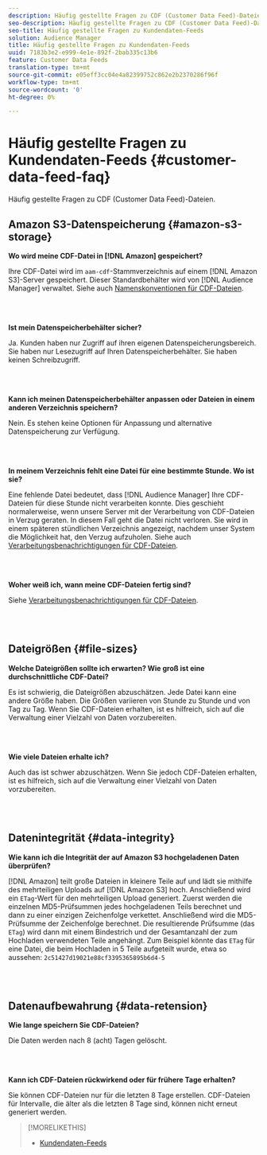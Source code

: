 ```yaml
---
description: Häufig gestellte Fragen zu CDF (Customer Data Feed)-Dateien.
seo-description: Häufig gestellte Fragen zu CDF (Customer Data Feed)-Dateien.
seo-title: Häufig gestellte Fragen zu Kundendaten-Feeds
solution: Audience Manager
title: Häufig gestellte Fragen zu Kundendaten-Feeds
uuid: 7183b3e2-e999-4e1e-892f-2bab335c13b6
feature: Customer Data Feeds
translation-type: tm+mt
source-git-commit: e05eff3cc04e4a82399752c862e2b2370286f96f
workflow-type: tm+mt
source-wordcount: '0'
ht-degree: 0%

---
```



# Häufig gestellte Fragen zu Kundendaten-Feeds {#customer-data-feed-faq}

Häufig gestellte Fragen zu CDF (Customer Data Feed)-Dateien.

## Amazon S3-Datenspeicherung {#amazon-s3-storage}

**Wo wird meine CDF-Datei in [!DNL Amazon] gespeichert?**

Ihre CDF-Datei wird im `aam-cdf`-Stammverzeichnis auf einem [!DNL Amazon S3]-Server gespeichert. Dieser Standardbehälter wird von [!DNL Audience Manager] verwaltet. Siehe auch [Namenskonventionen für CDF-Dateien](../features/cdf-files.md#cdf-naming-conventions).

<br> 

**Ist mein Datenspeicherbehälter sicher?**

Ja. Kunden haben nur Zugriff auf ihren eigenen Datenspeicherungsbereich. Sie haben nur Lesezugriff auf Ihren Datenspeicherbehälter. Sie haben keinen Schreibzugriff.

<br> 

**Kann ich meinen Datenspeicherbehälter anpassen oder Dateien in einem anderen Verzeichnis speichern?**

Nein. Es stehen keine Optionen für Anpassung und alternative Datenspeicherung zur Verfügung.

<br> 

**In meinem Verzeichnis fehlt eine Datei für eine bestimmte Stunde. Wo ist sie?**

Eine fehlende Datei bedeutet, dass [!DNL Audience Manager] Ihre CDF-Dateien für diese Stunde nicht verarbeiten konnte. Dies geschieht normalerweise, wenn unsere Server mit der Verarbeitung von CDF-Dateien in Verzug geraten. In diesem Fall geht die Datei nicht verloren. Sie wird in einem späteren stündlichen Verzeichnis angezeigt, nachdem unser System die Möglichkeit hat, den Verzug aufzuholen. Siehe auch [Verarbeitungsbenachrichtigungen für CDF-Dateien](../features/cdf-files.md#cdf-file-processing-notifications).

<br> 

**Woher weiß ich, wann meine CDF-Dateien fertig sind?**

Siehe [Verarbeitungsbenachrichtigungen für CDF-Dateien](../features/cdf-files.md#cdf-file-processing-notifications).

<br> 

## Dateigrößen {#file-sizes}

**Welche Dateigrößen sollte ich erwarten? Wie groß ist eine durchschnittliche CDF-Datei?**

Es ist schwierig, die Dateigrößen abzuschätzen. Jede Datei kann eine andere Größe haben. Die Größen variieren von Stunde zu Stunde und von Tag zu Tag. Wenn Sie CDF-Dateien erhalten, ist es hilfreich, sich auf die Verwaltung einer Vielzahl von Daten vorzubereiten.

<br> 

**Wie viele Dateien erhalte ich?**

Auch das ist schwer abzuschätzen. Wenn Sie jedoch CDF-Dateien erhalten, ist es hilfreich, sich auf die Verwaltung einer Vielzahl von Daten vorzubereiten.

<br> 

## Datenintegrität {#data-integrity}

**Wie kann ich die Integrität der auf Amazon S3 hochgeladenen Daten überprüfen?**

[!DNL Amazon] teilt große Dateien in kleinere Teile auf und lädt sie mithilfe des mehrteiligen Uploads auf [!DNL Amazon S3] hoch. Anschließend wird ein `ETag`-Wert für den mehrteiligen Upload generiert. Zuerst werden die einzelnen MD5-Prüfsummen jedes hochgeladenen Teils berechnet und dann zu einer einzigen Zeichenfolge verkettet. Anschließend wird die MD5-Prüfsumme der Zeichenfolge berechnet. Die resultierende Prüfsumme (das `ETag`) wird dann mit einem Bindestrich und der Gesamtanzahl der zum Hochladen verwendeten Teile angehängt. Zum Beispiel könnte das `ETag` für eine Datei, die beim Hochladen in 5 Teile aufgeteilt wurde, etwa so aussehen: `2c51427d19021e88cf3395365895b6d4-5`

<br> 

## Datenaufbewahrung {#data-retension}

**Wie lange speichern Sie CDF-Dateien?**

Die Daten werden nach 8 (acht) Tagen gelöscht.

<br> 

**Kann ich CDF-Dateien rückwirkend oder für frühere Tage erhalten?**

Sie können CDF-Dateien nur für die letzten 8 Tage erstellen. CDF-Dateien für Intervalle, die älter als die letzten 8 Tage sind, können nicht erneut generiert werden.

>[!MORELIKETHIS]
>
>* [Kundendaten-Feeds](../features/cdf-files.md)

